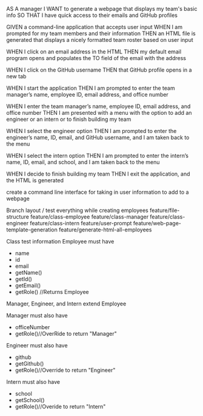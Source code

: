 AS A manager
I WANT to generate a webpage that displays my team's basic info
SO THAT I have quick access to their emails and GitHub profiles


GIVEN a command-line application that accepts user input
WHEN I am prompted for my team members and their information
THEN an HTML file is generated that displays a nicely formatted team roster based on user input

WHEN I click on an email address in the HTML
THEN my default email program opens and populates the TO field of the email with the address

WHEN I click on the GitHub username
THEN that GitHub profile opens in a new tab

WHEN I start the application
THEN I am prompted to enter the team manager’s name, employee ID, email address, and office number

WHEN I enter the team manager’s name, employee ID, email address, and office number
THEN I am presented with a menu with the option to add an engineer or an intern or to finish building my team

WHEN I select the engineer option
THEN I am prompted to enter the engineer’s name, ID, email, and GitHub username, and I am taken back to the menu

WHEN I select the intern option
THEN I am prompted to enter the intern’s name, ID, email, and school, and I am taken back to the menu

WHEN I decide to finish building my team
THEN I exit the application, and the HTML is generated

create a command line interface for taking in user information to add to a webpage

Branch layout / test everything while creating employees
feature/file-structure
feature/class-employee
feature/class-manager
feature/class-engineer
feature/class-intern
feature/user-prompt
feature/web-page-template-generation
feature/generate-html-all-employees

Class test information
Employee must have 
- name
- id
- email
- getName()
- getId()
- getEmail()
- getRole() //Returns Employee

Manager, Engineer, and Intern extend Employee

Manager must also have
- officeNumber
- getRole()//OverRide to return "Manager"

Engineer must also have
- github
- getGithub()
- getRole()//Override to return "Engineer"

Intern must also have
- school
- getSchool()
- getRole()//Overide to return "Intern"